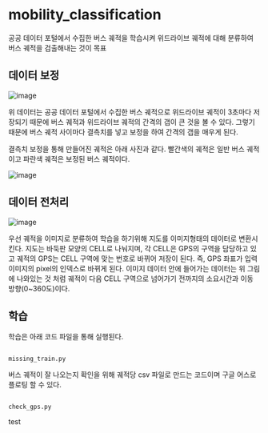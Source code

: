 # mobility_classification


공공 데이터 포털에서 수집한 버스 궤적을 학습시켜 위드라이브 궤적에 대해 분류하여 버스 궤적을 검출해내는 것이 목표

데이터 보정
-----------
![image](https://user-images.githubusercontent.com/65576979/92385862-9f8fd200-f14d-11ea-8a78-79d7121287da.png)

위 데이터는 공공 데이터 포털에서 수집한 버스 궤적으로 위드라이브 궤적이 3초마다 저장되기 때문에 버스 궤적과 위드라이브 궤적의 간격의 갭이 큰 것을 볼 수 있다.
그렇기 때문에 버스 궤적 사이마다 결측치를 넣고 보정을 하여 간격의 갭을 매우게 된다.

결측치 보정을 통해 만들어진 궤적은 아래 사진과 같다.
빨간색의 궤적은 일반 버스 궤적이고 파란색 궤적은 보정된 버스 궤적이다.

![image](https://user-images.githubusercontent.com/65576979/92386395-af5be600-f14e-11ea-9b92-38daca2548f7.png)

데이터 전처리
------------
![image](https://user-images.githubusercontent.com/65576979/92451309-817eac00-f1f7-11ea-9f18-43921fba30d6.png)

우선 궤적을 이미지로 분류하여 학습을 하기위해 지도를 이미지형태의 데이터로 변환시킨다. 지도는 바둑판 모양의 CELL로 나눠지며, 각 CELL은 GPS의 구역을 담당하고 있고 궤적의 GPS는 CELL 구역에 맞는 번호로 바뀌어 저장이 된다. 즉, GPS 좌표가 입력 이미지의 pixel의 인덱스로 바뀌게 된다.
이미지 데이터 안에 들어가는 데이터는 위 그림에 나와있는 것 처럼 궤적이 다음 CELL 구역으로 넘어가기 전까지의 소요시간과 이동 방향(0~360도)이다.

학습
------------
학습은 아래 코드 파일을 통해 실행된다.
<pre><code>
missing_train.py
</code></pre>

버스 궤적이 잘 나오는지 확인을 위해 궤적당 csv 파일로 만드는 코드이며 구글 어스로 플로팅 할 수 있다.
<pre><code>
check_gps.py
</code></pre>

test
